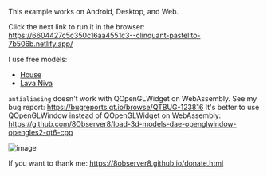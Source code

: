 This example works on Android, Desktop, and Web.

Click the next link to run it in the browser: https://6604427c5c350c16aa4551c3--clinquant-pastelito-7b506b.netlify.app/

I use free models:
- [House](https://www.turbosquid.com/3d-models/old-house-obj-free/924635)
- [Lava Niva](https://sketchfab.com/3d-models/low-poly-lada-niva-b67df18b55ab497ba30cdbd6be7dee19)

`antialiasing` doesn't work with QOpenGLWidget on WebAssembly. See my bug report: https://bugreports.qt.io/browse/QTBUG-123816 It's better to use QOpenGLWindow instead of QOpenGLWidget on WebAssembly: https://github.com/8Observer8/load-3d-models-dae-openglwindow-opengles2-qt6-cpp

![image](https://github.com/8Observer8/load-3d-models-dae-openglwidget-opengles2-qt6-cpp/assets/3908473/0698ed4c-8822-4897-bea9-44cc7da65b37)

If you want to thank me: https://8observer8.github.io/donate.html
